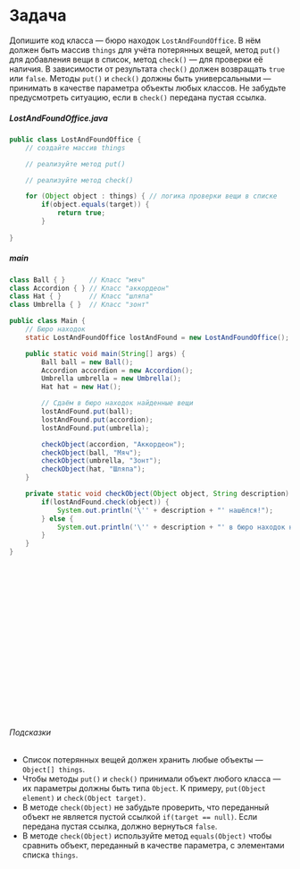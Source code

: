 # Задача

Допишите код класса — бюро находок `LostAndFoundOffice`. В нём должен быть массив `things` для учёта потерянных
вещей, метод `put()` для добавления вещи в список, метод `check()` — для проверки её наличия. В зависимости от
результата `check()` должен возвращать `true` или `false`. Методы `put()` и `check()` должны быть универсальными — 
принимать в качестве параметра объекты любых классов. 
Не забудьте предусмотреть ситуацию, если в `check()` передана пустая ссылка.

##### LostAndFoundOffice.java
```java
public class LostAndFoundOffice {
    // создайте массив things

    // реализуйте метод put()

    // реализуйте метод check()

    for (Object object : things) { // логика проверки вещи в списке
        if(object.equals(target)) {
            return true;
        }
   
}
```

##### main
```java
class Ball { }      // Класс "мяч"
class Accordion { } // Класс "аккордеон"
class Hat { }       // Класс "шляпа"
class Umbrella { }  // Класс "зонт"

public class Main {
    // Бюро находок
    static LostAndFoundOffice lostAndFound = new LostAndFoundOffice();

    public static void main(String[] args) {
        Ball ball = new Ball();
        Accordion accordion = new Accordion();
        Umbrella umbrella = new Umbrella();
        Hat hat = new Hat();

        // Сдаём в бюро находок найденные вещи
        lostAndFound.put(ball);
        lostAndFound.put(accordion);
        lostAndFound.put(umbrella);

        checkObject(accordion, "Aккордеон");
        checkObject(ball, "Мяч");
        checkObject(umbrella, "Зонт");
        checkObject(hat, "Шляпа");
    }

    private static void checkObject(Object object, String description) {
        if(lostAndFound.check(object)) {
            System.out.println('\'' + description + "' нашёлся!");
        } else {
            System.out.println('\'' + description + "' в бюро находок никто не приносил :(");
        }
    }
}
```




<br>
<br>
<br>
<br>
<br>
<br>
<br>
<br>
<br>
<br>
<br>
<br>
<br>
<br>
<br>
<br>

###### Подсказки
* Список потерянных вещей должен хранить любые объекты — `Object[] things`.
* Чтобы методы `put()` и `check()` принимали объект любого класса — их параметры должны быть типа `Object`. 
К примеру, `put(Object element)` и `check(Object target)`.
* В методе `check(Object)` не забудьте проверить, что переданный объект не является пустой ссылкой `if(target == null)`. Если передана пустая ссылка, должно вернуться `false`.
* В методе `check(Object)` используйте метод `equals(Object)` чтобы сравнить объект, переданный в качестве параметра, с элементами списка `things`.